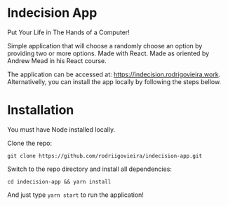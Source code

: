 # Indecision App

Put Your Life in The Hands of a Computer!

Simple application that will choose a randomly choose an option by providing two or more options. Made with React. Made as oriented by Andrew Mead in his React course.

The application can be accessed at: https://indecision.rodrigovieira.work. Alternativelly, you can install the app locally by following the steps bellow.

# Installation

You must have Node installed locally.

Clone the repo:

```
git clone https://github.com/rodriigovieira/indecision-app.git
```

Switch to the repo directory and install all dependencies:

```
cd indecision-app && yarn install
```

And just type `yarn start` to run the application!
